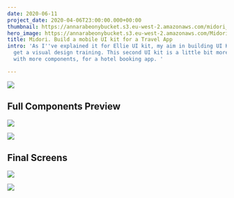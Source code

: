 ```yaml
---
date: 2020-06-11
project_date: 2020-04-06T23:00:00.000+00:00
thumbnail: https://annarabeonybucket.s3.eu-west-2.amazonaws.com/midori_trumbnail.png
hero_image: https://annarabeonybucket.s3.eu-west-2.amazonaws.com/Midori_Hero.png
title: Midori. Build a mobile UI kit for a Travel App
intro: 'As I''ve explained it for Ellie UI kit, my aim in building UI Kits was to
  get a visual design training. This second UI kit is a little bit more complete,
  with more components, for a hotel booking app. '

---
```

![](https://annarabeonybucket.s3.eu-west-2.amazonaws.com/Midori_Components.png)

## Full Components Preview

![](https://annarabeonybucket.s3.eu-west-2.amazonaws.com/Midori_FullComponents.png)

![](https://annarabeonybucket.s3.eu-west-2.amazonaws.com/Midori_FullComponents2.png)

## Final Screens

![](https://annarabeonybucket.s3.eu-west-2.amazonaws.com/Midori_Screens.png)

![](https://annarabeonybucket.s3.eu-west-2.amazonaws.com/Midori_Screens2.png)